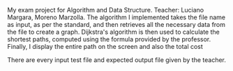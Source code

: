 My exam project for Algorithm and Data Structure. 
Teacher: Luciano Margara, Moreno Marzolla.
The algorithm I implemented takes the file name as input, as per the standard, and then retrieves all the necessary data from the file to create a graph.
Dijkstra's algorithm is then used to calculate the shortest paths, computed using the formula provided by the professor.
Finally, I display the entire path on the screen and also the total cost

There are every input test file and expected output file given by the teacher. 
